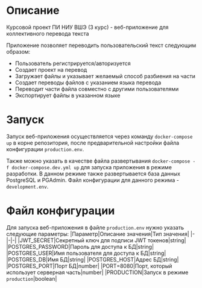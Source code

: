 # Описание
Курсовой проект ПИ НИУ ВШЭ (3 курс) - веб-приложение для коллективного перевода текста

Приложение позволяет переводить пользовательский текст следующим образом:
- Пользователь регистрируется/авторизуется
- Создает проект на перевод
- Загружает файлы и указывает желаемый способ разбиения на части
- Создает переводы файлов с указанием языка перевода
- Переводит части файла совместно с другими пользователями
- Экспортирует файлы в указанном языке

# Запуск
Запуск веб-приложения осуществляется через команду `docker-compose up` в корне репозитория, после предварительной настройки файла конфигурации `production.env`.

Также можно указать в качестве файла развертывания `docker-compose -f docker-compose.dev.yml up` для запуска приложения в режиме разработки. 
В данном режиме также развертывается база данных PostgreSQL и PGAdmin. Файл конфигурации для данного режима - `development.env`.

# Файл конфигурации
Для запуска веб-приложения в файле `production.env` нужно указать следующие параметры:
|Параметр|Описание значения|Тип значения|
|-|-|-|
|JWT_SECRET|Секретный ключ для подписи JWT токенов|string|
|POSTGRES_PASSWORD|Пароль для доступа к БД|string|
|POSTGRES_USER|Имя пользователя для доступа к БД|string|
|POSTGRES_DB|Имя БД|string|
|POSTGRES_HOST|Адрес БД|string|
|POSTGRES_PORT|Порт БД|number|
|PORT=8080|Порт, который использует серверная часть|number|
|PRODUCTION|Запуск в режиме `production`|boolean|
